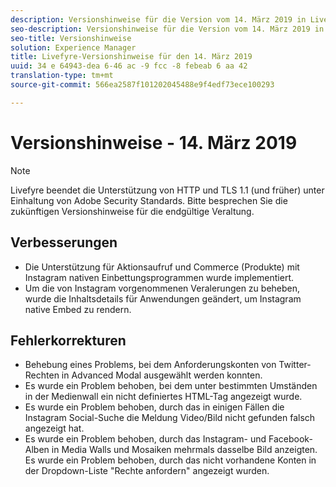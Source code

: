 ```yaml
---
description: Versionshinweise für die Version vom 14. März 2019 in Livefyre.
seo-description: Versionshinweise für die Version vom 14. März 2019 in Livefyre.
seo-title: Versionshinweise
solution: Experience Manager
title: Livefyre-Versionshinweise für den 14. März 2019
uuid: 34 e 64943-dea 6-46 ac -9 fcc -8 febeab 6 aa 42
translation-type: tm+mt
source-git-commit: 566ea2587f101202045488e9f4edf73ece100293

---
```



# Versionshinweise - 14. März 2019

>[!NOTE]
>
>Livefyre beendet die Unterstützung von HTTP und TLS 1.1 (und früher) unter Einhaltung von Adobe Security Standards. Bitte besprechen Sie die zukünftigen Versionshinweise für die endgültige Veraltung.

##  Verbesserungen

* Die Unterstützung für Aktionsaufruf und Commerce (Produkte) mit Instagram nativen Einbettungsprogrammen wurde implementiert.
* Um die von Instagram vorgenommenen Veralerungen zu beheben, wurde die Inhaltsdetails für Anwendungen geändert, um Instagram native Embed zu rendern.


## Fehlerkorrekturen

* Behebung eines Problems, bei dem Anforderungskonten von Twitter-Rechten in Advanced Modal ausgewählt werden konnten.
* Es wurde ein Problem behoben, bei dem unter bestimmten Umständen in der Medienwall ein nicht definiertes HTML-Tag angezeigt wurde.
* Es wurde ein Problem behoben, durch das in einigen Fällen die Instagram Social-Suche die Meldung Video/Bild nicht gefunden falsch angezeigt hat.
* Es wurde ein Problem behoben, durch das Instagram- und Facebook-Alben in Media Walls und Mosaiken mehrmals dasselbe Bild anzeigten.
Es wurde ein Problem behoben, durch das nicht vorhandene Konten in der Dropdown-Liste "Rechte anfordern" angezeigt wurden.